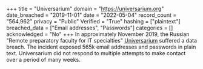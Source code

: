 +++
title = "Universarium"
domain = "https://universarium.org"
date_breached = "2019-11-01"
date = "2022-05-04"
record_count = "564,962"
privacy = "Public"
Verified = "True"
hashing = ["plaintext"]
breached_data = ["Email addresses", "Passwords"]
categories = []
acknowledged = "No"
+++
In approximately November 2019, the Russian &quot;Remote preparatory faculty for IT specialties&quot; <a href="https://universarium.org/" target="_blank" rel="noopener">Universarium</a> suffered a data breach. The incident exposed 565k email addresses and passwords in plain text. Universarium did not respond to multiple attempts to make contact over a period of many weeks.
